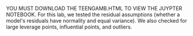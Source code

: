 YOU MUST DOWNLOAD THE TEENGAMB.HTML TO VIEW THE JUYPTER NOTEBOOK. For this lab, we tested the residual assumptions (whether a model's residuals have normality and equal variance). We also checked for large leverage points, influential points, and outliers. 
